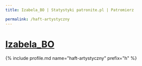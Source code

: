 ```yaml
---
title: Izabela_BO | Statystyki patronite.pl | Patromierz

permalink: /haft-artystyczny
---
```


# [Izabela_BO](https://patronite.pl/haft-artystyczny)

{% include profile.md name="haft-artystyczny" prefix="h" %}
